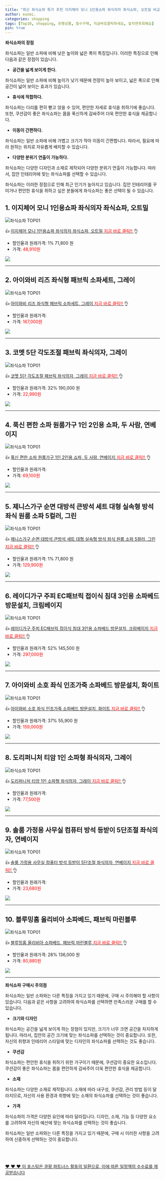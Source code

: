 ```yaml
---
title: "최신 좌식쇼파 특가 추천 이지체어 모니 1인용쇼파 좌식의자 좌식쇼파, 오트밀 비교 장점"
author: eunmi.
categories: shopping
tags: [Top10, shopping, 유행상품, 필수구매, 지금바로클릭하세요, 놓치면후회해요]
pin: true
---
```

**좌식쇼파의 장점**

좌식쇼파는 일반 소파에 비해 낮은 높이와 넓은 폭이 특징입니다. 이러한 특징으로 인해 다음과 같은 장점이 있습니다.

* **공간을 넓게 보이게 한다.**

좌식쇼파는 일반 소파에 비해 높이가 낮기 때문에 천장이 높아 보이고, 넓은 폭으로 인해 공간이 넓어 보이는 효과가 있습니다.

* **휴식에 적합하다.**

좌식쇼파는 다리를 편히 뻗고 앉을 수 있어, 편안한 자세로 휴식을 취하기에 좋습니다. 또한, 쿠션감이 좋은 좌식쇼파는 몸을 푹신하게 감싸주어 더욱 편안한 휴식을 제공합니다.

* **이동이 간편하다.**

좌식쇼파는 일반 소파에 비해 가볍고 크기가 작아 이동이 간편합니다. 따라서, 필요에 따라 원하는 위치로 자유롭게 배치할 수 있습니다.

* **다양한 분위기 연출이 가능하다.**

좌식쇼파는 다양한 디자인과 소재로 제작되어 다양한 분위기 연출이 가능합니다. 따라서, 집안 인테리어에 맞는 좌식쇼파를 선택할 수 있습니다.

좌식쇼파는 이러한 장점으로 인해 최근 인기가 높아지고 있습니다. 집안 인테리어를 꾸미거나 편안한 휴식을 취하고 싶은 분들에게 좌식쇼파는 좋은 선택이 될 수 있습니다.

   

## 1. 이지체어 모니 1인용쇼파 좌식의자 좌식쇼파, 오트밀

![좌식쇼파 TOP01](https://thumbnail9.coupangcdn.com/thumbnails/remote/230x230ex/image/vendor_inventory/17c5/3667b9d2a356f6cbfd1ca308e0a50174b1c9645fcccbc24da06b51e78e72.jpg)


👍 [이지체어 모니 1인용쇼파 좌식의자 좌식쇼파, 오트밀 <font color=red> 지금 바로 클릭!! </font> ](https://link.coupang.com/re/AFFSDP?lptag=AF3617701&subid=GithubCoopas&pageKey=6713646281&traceid=V0-153&itemId=15594704083&vendorItemId=78330299048) 👌 


- 할인율과 원래가격: 1%  71,800   원
- 가격: <span style='color:red'>48,910원</span>

[![](/discount_price.png)](https://link.coupang.com/re/AFFSDP?lptag=AF3617701&subid=GithubCoopas&pageKey=6713646281&traceid=V0-153&itemId=15594704083&vendorItemId=78330299048)

---


   

## 2. 아이와비 리즈 좌식형 패브릭 소파세트, 그레이

![좌식쇼파 TOP01](https://thumbnail8.coupangcdn.com/thumbnails/remote/230x230ex/image/vendor_inventory/ecbd/20e59fab3cf34212ee6910d4fa5221491a67ca9a2d4a9f1c0e4cf373184f.jpg)


👍 [아이와비 리즈 좌식형 패브릭 소파세트, 그레이 <font color=red> 지금 바로 클릭!! </font> ](https://link.coupang.com/re/AFFSDP?lptag=AF3617701&subid=GithubCoopas&pageKey=7104987221&traceid=V0-153&itemId=17745393616&vendorItemId=84909978724) 👌 


- 할인율과 원래가격: 
- 가격: <span style='color:red'>167,000원</span>

[![](/discount_price.png)](https://link.coupang.com/re/AFFSDP?lptag=AF3617701&subid=GithubCoopas&pageKey=7104987221&traceid=V0-153&itemId=17745393616&vendorItemId=84909978724)

---


   

## 3. 코멧 5단 각도조절 패브릭 좌식의자, 그레이

![좌식쇼파 TOP01](https://thumbnail8.coupangcdn.com/thumbnails/remote/230x230ex/image/retail/images/537881800080394-3a08e091-49c1-4977-a6dd-e43857e05b7c.jpg)


👍 [코멧 5단 각도조절 패브릭 좌식의자, 그레이 <font color=red> 지금 바로 클릭!! </font> ](https://link.coupang.com/re/AFFSDP?lptag=AF3617701&subid=GithubCoopas&pageKey=6908241889&traceid=V0-153&itemId=16639822845&vendorItemId=83824033698) 👌 


- 할인율과 원래가격: 32%  190,000   원
- 가격: <span style='color:red'>22,990원</span>

[![](/discount_price.png)](https://link.coupang.com/re/AFFSDP?lptag=AF3617701&subid=GithubCoopas&pageKey=6908241889&traceid=V0-153&itemId=16639822845&vendorItemId=83824033698)

---


   

## 4. 푹신 편한 소파 원룸가구 1인 2인용 쇼파, 두 사람, 연베이지

![좌식쇼파 TOP01](https://thumbnail8.coupangcdn.com/thumbnails/remote/230x230ex/image/vendor_inventory/619e/291e1c689c7bea7ed47a117d38c36422b3df092a4ad6e058fb60d8a441cb.jpg)


👍 [푹신 편한 소파 원룸가구 1인 2인용 쇼파, 두 사람, 연베이지 <font color=red> 지금 바로 클릭!! </font> ](https://link.coupang.com/re/AFFSDP?lptag=AF3617701&subid=GithubCoopas&pageKey=7495912065&traceid=V0-153&itemId=19611164452&vendorItemId=87246521030) 👌 


- 할인율과 원래가격: 
- 가격: <span style='color:red'>69,100원</span>

[![](/discount_price.png)](https://link.coupang.com/re/AFFSDP?lptag=AF3617701&subid=GithubCoopas&pageKey=7495912065&traceid=V0-153&itemId=19611164452&vendorItemId=87246521030)

---


   

## 5. 제니스가구 순면 대방석 큰방석 세트 대형 실속형 방석 좌식 원룸 소파 5컬러, 그린

![좌식쇼파 TOP01](https://thumbnail6.coupangcdn.com/thumbnails/remote/230x230ex/image/vendor_inventory/ac7b/7cbfec227a0c7200e8273219ba61bc2de1330f6adb3395420c3a982b107a.jpg)


👍 [제니스가구 순면 대방석 큰방석 세트 대형 실속형 방석 좌식 원룸 소파 5컬러, 그린 <font color=red> 지금 바로 클릭!! </font> ](https://link.coupang.com/re/AFFSDP?lptag=AF3617701&subid=GithubCoopas&pageKey=7522420605&traceid=V0-153&itemId=19732478572&vendorItemId=83227103935) 👌 


- 할인율과 원래가격: 1%  71,800   원
- 가격: <span style='color:red'>129,900원</span>

[![](/discount_price.png)](https://link.coupang.com/re/AFFSDP?lptag=AF3617701&subid=GithubCoopas&pageKey=7522420605&traceid=V0-153&itemId=19732478572&vendorItemId=83227103935)

---


   

## 6. 레이디가구 주피 EC패브릭 접이식 침대 3인용 소파베드 방문설치, 크림베이지

![좌식쇼파 TOP01](https://thumbnail6.coupangcdn.com/thumbnails/remote/230x230ex/image/rs_quotation_api/rvi9kgyv/c67bcd52fb734011adacb825ce51ff87.jpg)


👍 [레이디가구 주피 EC패브릭 접이식 침대 3인용 소파베드 방문설치, 크림베이지 <font color=red> 지금 바로 클릭!! </font> ](https://link.coupang.com/re/AFFSDP?lptag=AF3617701&subid=GithubCoopas&pageKey=7320714754&traceid=V0-153&itemId=19390408031&vendorItemId=86502727419) 👌 


- 할인율과 원래가격: 52%  145,500   원
- 가격: <span style='color:red'>297,000원</span>

[![](/discount_price.png)](https://link.coupang.com/re/AFFSDP?lptag=AF3617701&subid=GithubCoopas&pageKey=7320714754&traceid=V0-153&itemId=19390408031&vendorItemId=86502727419)

---


   

## 7. 아이와비 소호 좌식 인조가죽 소파베드 방문설치, 화이트

![좌식쇼파 TOP01](https://thumbnail8.coupangcdn.com/thumbnails/remote/230x230ex/image/rs_quotation_api/epz61elh/f99d9f6690154e5685f800b2d23db5bb.jpg)


👍 [아이와비 소호 좌식 인조가죽 소파베드 방문설치, 화이트 <font color=red> 지금 바로 클릭!! </font> ](https://link.coupang.com/re/AFFSDP?lptag=AF3617701&subid=GithubCoopas&pageKey=7439616971&traceid=V0-153&itemId=19342758914&vendorItemId=86456238665) 👌 


- 할인율과 원래가격: 37%  55,900   원
- 가격: <span style='color:red'>159,000원</span>

[![](/discount_price.png)](https://link.coupang.com/re/AFFSDP?lptag=AF3617701&subid=GithubCoopas&pageKey=7439616971&traceid=V0-153&itemId=19342758914&vendorItemId=86456238665)

---


   

## 8. 도리퍼니처 티암 1인 소파형 좌식의자, 그레이

![좌식쇼파 TOP01](https://thumbnail7.coupangcdn.com/thumbnails/remote/230x230ex/image/retail/images/8990166554906118-1d117a4a-bfd0-41d8-b2da-aaac7bb19280.jpg)


👍 [도리퍼니처 티암 1인 소파형 좌식의자, 그레이 <font color=red> 지금 바로 클릭!! </font> ](https://link.coupang.com/re/AFFSDP?lptag=AF3617701&subid=GithubCoopas&pageKey=1490546931&traceid=V0-153&itemId=2558847663&vendorItemId=71866108606) 👌 


- 할인율과 원래가격: 
- 가격: <span style='color:red'>77,500원</span>

[![](/discount_price.png)](https://link.coupang.com/re/AFFSDP?lptag=AF3617701&subid=GithubCoopas&pageKey=1490546931&traceid=V0-153&itemId=2558847663&vendorItemId=71866108606)

---


   

## 9. 솔룸 가정용 사무실 컴퓨터 방석 등받이 5단조절 좌식의자, 연베이지

![좌식쇼파 TOP01](https://thumbnail6.coupangcdn.com/thumbnails/remote/230x230ex/image/retail/images/6063662783321826-4dd2dfd4-e925-4cb2-a69a-20a392f904df.jpg)


👍 [솔룸 가정용 사무실 컴퓨터 방석 등받이 5단조절 좌식의자, 연베이지 <font color=red> 지금 바로 클릭!! </font> ](https://link.coupang.com/re/AFFSDP?lptag=AF3617701&subid=GithubCoopas&pageKey=6275273686&traceid=V0-153&itemId=12854845418&vendorItemId=80120243655) 👌 


- 할인율과 원래가격: 
- 가격: <span style='color:red'>23,680원</span>

[![](/discount_price.png)](https://link.coupang.com/re/AFFSDP?lptag=AF3617701&subid=GithubCoopas&pageKey=6275273686&traceid=V0-153&itemId=12854845418&vendorItemId=80120243655)

---


   

## 10. 블루밍홈 올리비아 소파베드, 패브릭 마린블루

![좌식쇼파 TOP01](https://thumbnail10.coupangcdn.com/thumbnails/remote/230x230ex/image/product/image/vendoritem/2018/10/31/3618462274/70c61e01-0d74-4728-afdb-173fa0339507.jpg)


👍 [블루밍홈 올리비아 소파베드, 패브릭 마린블루 <font color=red> 지금 바로 클릭!! </font> ](https://link.coupang.com/re/AFFSDP?lptag=AF3617701&subid=GithubCoopas&pageKey=6859018794&traceid=V0-153&itemId=178777579&vendorItemId=3618462274) 👌 


- 할인율과 원래가격: 28%  136,000   원
- 가격: <span style='color:red'>80,880원</span>

[![](/discount_price.png)](https://link.coupang.com/re/AFFSDP?lptag=AF3617701&subid=GithubCoopas&pageKey=6859018794&traceid=V0-153&itemId=178777579&vendorItemId=3618462274)

---
**좌식쇼파 구매시 주의점**

좌식쇼파는 일반 소파와는 다른 특징을 가지고 있기 때문에, 구매 시 주의해야 할 사항이 있습니다. 다음과 같은 사항을 고려하여 좌식쇼파를 선택하면 만족스러운 구매를 할 수 있습니다.

* **크기와 디자인**

좌식쇼파는 공간을 넓게 보이게 하는 장점이 있지만, 크기가 너무 크면 공간을 차지하게 됩니다. 따라서, 집안의 공간 크기에 맞는 좌식쇼파를 선택하는 것이 중요합니다. 또한, 자신의 취향과 인테리어 스타일에 맞는 디자인의 좌식쇼파를 선택하는 것도 좋습니다.

* **쿠션감**

좌식쇼파는 편안한 휴식을 취하기 위한 가구이기 때문에, 쿠션감이 중요한 요소입니다. 쿠션감이 좋은 좌식쇼파는 몸을 편안하게 감싸주어 더욱 편안한 휴식을 제공합니다.

* **소재**

좌식쇼파는 다양한 소재로 제작됩니다. 소재에 따라 내구성, 쿠션감, 관리 방법 등이 달라지므로, 자신의 사용 환경과 취향에 맞는 소재의 좌식쇼파를 선택하는 것이 좋습니다.

* **가격**

좌식쇼파의 가격은 다양한 요인에 따라 달라집니다. 디자인, 소재, 기능 등 다양한 요소를 고려하여 자신의 예산에 맞는 좌식쇼파를 선택하는 것이 좋습니다.

좌식쇼파는 일반 소파와는 다른 특징을 가지고 있기 때문에, 구매 시 이러한 사항을 고려하여 신중하게 선택하는 것이 중요합니다.<br><br><br><br><br> [ ❤ ❤ ❤ 이 포스팅은 쿠팡 파트너스 활동의 일환으로, 이에 따른 일정액의 수수료를 제공받습니다](https://link.coupang.com/a/bcEFyh)